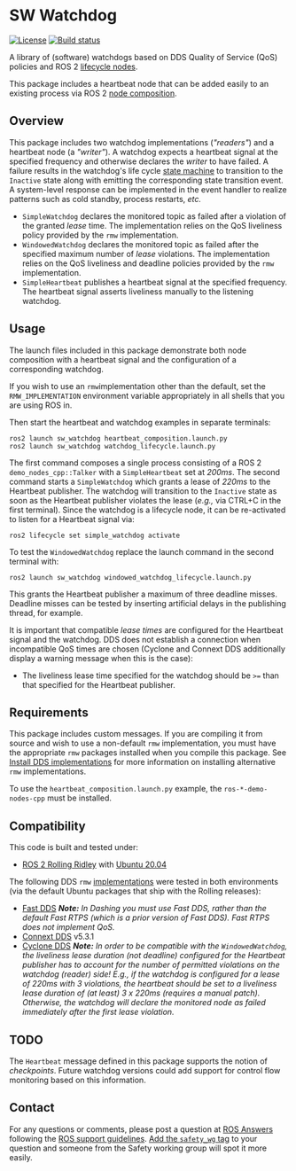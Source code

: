 # SW Watchdog

[![License](https://img.shields.io/badge/License-Apache%202-blue.svg)](https://github.com/micro-ROS/system_modes/blob/master/LICENSE)
[![Build status](https://github.com/ros-safety/software_watchdogs/actions/workflows/build_and_test.yml/badge.svg)](https://github.com/ros-safety/software_watchdogs/actions)

A library of (software) watchdogs based on DDS Quality of Service (QoS) policies and ROS 2 [lifecycle nodes](https://github.com/ros2/demos/blob/master/lifecycle/README.rst).

This package includes a heartbeat node that can be added easily to an existing process via ROS 2 [node composition](https://index.ros.org/doc/ros2/Tutorials/Composition/).

## Overview

This package includes two watchdog implementations (*"readers"*) and a heartbeat node (a *"writer"*). A watchdog expects a heartbeat signal at the specified frequency and otherwise declares the *writer* to have failed. A failure results in the watchdog's life cycle [state machine](https://design.ros2.org/articles/node_lifecycle.html) to transition to the `Inactive` state along with emitting the corresponding state transition event. A system-level response can be implemented in the event handler to realize patterns such as cold standby, process restarts, *etc.*

* `SimpleWatchdog` declares the monitored topic as failed after a violation of the granted *lease* time. The implementation relies on the QoS liveliness policy provided by the `rmw` implementation.
* `WindowedWatchdog` declares the monitored topic as failed after the specified maximum number of *lease* violations. The implementation relies on the QoS liveliness and deadline policies provided by the `rmw` implementation.
* `SimpleHeartbeat` publishes a heartbeat signal at the specified frequency. The heartbeat signal asserts liveliness manually to the listening watchdog.

## Usage

The launch files included in this package demonstrate both node composition with a heartbeat signal and the configuration of a corresponding watchdog.

If you wish to use an `rmw`implementation other than the default, set the `RMW_IMPLEMENTATION` environment variable appropriately in all shells that you are using ROS in.

Then start the heartbeat and watchdog examples in separate terminals:
```
ros2 launch sw_watchdog heartbeat_composition.launch.py
ros2 launch sw_watchdog watchdog_lifecycle.launch.py

```
The first command composes a single process consisting of a ROS 2 `demo_nodes_cpp::Talker` with a `SimpleHeartbeat` set at *200ms*. The second command starts a `SimpleWatchdog` which grants a lease of *220ms* to the Heartbeat publisher. The watchdog will transition to the `Inactive` state as soon as the Heartbeat publisher violates the lease (*e.g.,* via CTRL+C in the first terminal). Since the watchdog is a lifecycle node, it can be re-activated to listen for a Heartbeat signal via:
```
ros2 lifecycle set simple_watchdog activate
```

To test the `WindowedWatchdog` replace the launch command in the second terminal with:
```
ros2 launch sw_watchdog windowed_watchdog_lifecycle.launch.py
```
This grants the Heartbeat publisher a maximum of three deadline misses. Deadline misses can be tested by inserting artificial delays in the publishing thread, for example.

It is important that compatible *lease times* are configured for the Heartbeat signal and the watchdog. DDS does not establish a connection when incompatible QoS times are chosen (Cyclone and Connext DDS additionally display a warning message when this is the case):
* The liveliness lease time specified for the watchdog should be `>=` than that specified for the Heartbeat publisher.

## Requirements

This package includes custom messages.
If you are compiling it from source and wish to use a non-default `rmw` implementation, you must have the appropriate `rmw` packages installed when you compile this package.
See [Install DDS implementations](https://index.ros.org/doc/ros2/Installation/DDS-Implementations/) for more information on installing alternative `rmw` implementations.

To use the `heartbeat_composition.launch.py` example, the `ros-*-demo-nodes-cpp` must be installed.

## Compatibility

This code is built and tested under:

* [ROS 2 Rolling Ridley](https://index.ros.org/doc/ros2/Installation/Rolling/) with [Ubuntu 20.04](http://releases.ubuntu.com/20.04/)

The following DDS `rmw` [implementations](https://index.ros.org/doc/ros2/Concepts/DDS-and-ROS-middleware-implementations/) were tested in both environments (via the default Ubuntu packages that ship with the Rolling releases):
* [Fast DDS](https://www.eprosima.com/index.php/products-all/eprosima-fast-dds)
  _**Note:** In Dashing you must use Fast DDS, rather than the default Fast RTPS (which is a prior version of Fast DDS). Fast RTPS does not implement QoS._
* [Connext DDS](https://www.rti.com/products/) v5.3.1
* [Cyclone DDS](https://projects.eclipse.org/projects/iot.cyclonedds)
  _**Note:** In order to be compatible with the `WindowedWatchdog`, the liveliness lease duration (not deadline) configured for the Heartbeat publisher has to account for the number of permitted violations on the watchdog (reader) side! E.g., if the watchdog is configured for a lease of *220ms* with *3* violations, the heartbeat should be set to a liveliness lease duration of (at least) *3 x 220ms* (requires a manual patch). Otherwise, the watchdog will declare the monitored node as failed immediately after the first lease violation._

## TODO

The `Heartbeat` message defined in this package supports the notion of *checkpoints*. Future watchdog versions could add support for control flow monitoring based on this information.

## Contact

For any questions or comments, please post a question at [ROS Answers](http://answers.ros.org/questions) following the [ROS support guidelines](http://wiki.ros.org/Support).
[Add the `safety_wg` tag](https://answers.ros.org/questions/ask/?tags=safety_wg) to your question and someone from the Safety working group will spot it more easily.

